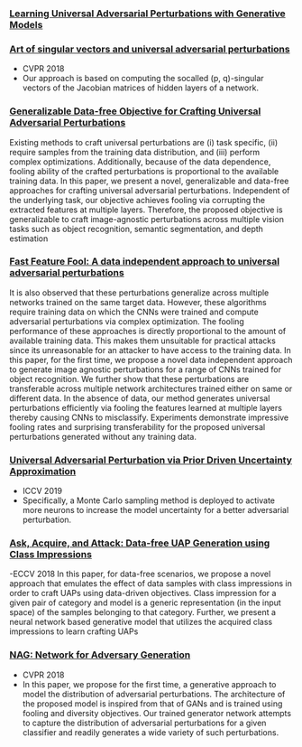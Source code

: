 ### [Learning Universal Adversarial Perturbations with Generative Models](https://arxiv.org/pdf/1708.05207.pdf)

### [Art of singular vectors and universal adversarial perturbations](https://openaccess.thecvf.com/content_cvpr_2018/papers/Khrulkov_Art_of_Singular_CVPR_2018_paper.pdf)
- CVPR 2018
- Our approach is based on computing the socalled (p, q)-singular vectors of the Jacobian matrices of
hidden layers of a network.

### [Generalizable Data-free Objective for Crafting Universal Adversarial Perturbations](https://arxiv.org/pdf/1801.08092.pdf)
Existing methods to craft universal perturbations are (i)
task specific, (ii) require samples from the training data distribution, and (iii) perform complex optimizations. Additionally, because of the
data dependence, fooling ability of the crafted perturbations is proportional to the available training data. In this paper, we present a
novel, generalizable and data-free approaches for crafting universal adversarial perturbations. Independent of the underlying task, our
objective achieves fooling via corrupting the extracted features at multiple layers. Therefore, the proposed objective is generalizable to
craft image-agnostic perturbations across multiple vision tasks such as object recognition, semantic segmentation, and depth
estimation

### [Fast Feature Fool: A data independent approach to universal adversarial perturbations](https://arxiv.org/pdf/1707.05572.pdf)
It is also observed that these perturbations generalize across multiple networks trained on
the same target data. However, these algorithms require training data on which the CNNs
were trained and compute adversarial perturbations via complex optimization. The fooling performance of these approaches is directly proportional to the amount of available
training data. This makes them unsuitable for practical attacks since its unreasonable
for an attacker to have access to the training data. In this paper, for the first time, we
propose a novel data independent approach to generate image agnostic perturbations for
a range of CNNs trained for object recognition. We further show that these perturbations
are transferable across multiple network architectures trained either on same or different data. In the absence of data, our method generates universal perturbations efficiently
via fooling the features learned at multiple layers thereby causing CNNs to misclassify.
Experiments demonstrate impressive fooling rates and surprising transferability for the
proposed universal perturbations generated without any training data.

### [Universal Adversarial Perturbation via Prior Driven Uncertainty Approximation](https://openaccess.thecvf.com/content_ICCV_2019/papers/Liu_Universal_Adversarial_Perturbation_via_Prior_Driven_Uncertainty_Approximation_ICCV_2019_paper.pdf)
- ICCV 2019
- Specifically, a Monte Carlo sampling method is deployed to activate more neurons to increase the model uncertainty for a
better adversarial perturbation.

### [Ask, Acquire, and Attack: Data-free UAP Generation using Class Impressions](https://openaccess.thecvf.com/content_ECCV_2018/papers/Konda_Reddy_Mopuri_Ask_Acquire_and_ECCV_2018_paper.pdf)
-ECCV 2018
In this paper, for data-free scenarios, we
propose a novel approach that emulates the effect of data samples with
class impressions in order to craft UAPs using data-driven objectives.
Class impression for a given pair of category and model is a generic
representation (in the input space) of the samples belonging to that category. Further, we present a neural network based generative model that
utilizes the acquired class impressions to learn crafting UAPs

### [NAG: Network for Adversary Generation](https://openaccess.thecvf.com/content_cvpr_2018/papers/Mopuri_NAG_Network_for_CVPR_2018_paper.pdf)
- CVPR 2018
- In this paper, we propose
for the first time, a generative approach to model the distribution of adversarial perturbations. The architecture of
the proposed model is inspired from that of GANs and is
trained using fooling and diversity objectives. Our trained
generator network attempts to capture the distribution of
adversarial perturbations for a given classifier and readily
generates a wide variety of such perturbations. 
